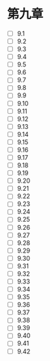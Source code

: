 # 第九章
- [ ] 9.1
- [ ] 9.2
- [ ] 9.3
- [ ] 9.4
- [ ] 9.5
- [ ] 9.6
- [ ] 9.7
- [ ] 9.8
- [ ] 9.9
- [ ] 9.10
- [ ] 9.11
- [ ] 9.12
- [ ] 9.13
- [ ] 9.14
- [ ] 9.15
- [ ] 9.16
- [ ] 9.17
- [ ] 9.18
- [ ] 9.19
- [ ] 9.20
- [ ] 9.21
- [ ] 9.22
- [ ] 9.23
- [ ] 9.24
- [ ] 9.25
- [ ] 9.26
- [ ] 9.27
- [ ] 9.28
- [ ] 9.29
- [ ] 9.30
- [ ] 9.31
- [ ] 9.32
- [ ] 9.33
- [ ] 9.34
- [ ] 9.35
- [ ] 9.36
- [ ] 9.37
- [ ] 9.38
- [ ] 9.39
- [ ] 9.40
- [ ] 9.41
- [ ] 9.42
